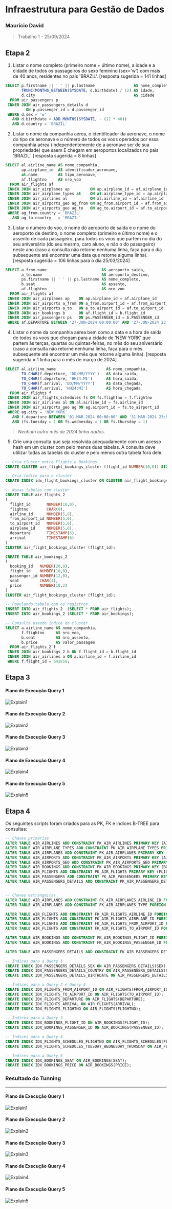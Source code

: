 # Infraestrutura para Gestão de Dados

### Maurício David

> Trabalho 1 - 25/09/2024

## Etapa 2

1. Listar o nome completo (primeiro nome + último nome), a idade e a cidade de todos os passageiros do sexo feminino (sex='w') com mais de 40 anos, residentes no país 'BRAZIL'. [resposta sugerida = 141 linhas]

```sql
SELECT p.firstname || ' ' || p.lastname                 AS nome_completo,
       TRUNC(MONTHS_BETWEEN(SYSDATE, d.birthdate) / 12) AS idade,
       d.city                                           AS cidade
  FROM air_passengers p
 INNER JOIN air_passengers_details d
         ON p.passenger_id = d.passenger_id
 WHERE d.sex = 'w'
   AND d.birthdate < ADD_MONTHS(SYSDATE, - (12 * 40))
   AND d.country = 'BRAZIL'
```

2. Listar o nome da companhia aérea, o identificador da aeronave, o nome do tipo de aeronave e o número de todos os voos operados por essa companhia aérea (independentemente de a aeronave ser de sua propriedade) que saem E chegam em aeroportos localizados no país 'BRAZIL'. [resposta sugerida = 8 linhas]

```sql
SELECT al.airline_name AS nome_companhia,
       ap.airplane_id  AS identificador_aeronave,
       at.name         AS tipo_aeronave,
       af.flightno     AS nro_voo
  FROM air_flights af
 INNER JOIN air_airplanes ap         ON ap.airplane_id = af.airplane_id
 INNER JOIN air_airplane_types at    ON at.airplane_type_id = ap.airplane_type_id
 INNER JOIN air_airlines al          ON al.airline_id = af.airline_id
 INNER JOIN air_airports_geo ag_from ON ag_from.airport_id = af.from_airport_id
 INNER JOIN air_airports_geo ag_to   ON ag_to.airport_id = af.to_airport_id
 WHERE ag_from.country = 'BRAZIL'
   AND ag_to.country   = 'BRAZIL'
```

3. Listar o número do voo, o nome do aeroporto de saída e o nome do aeroporto de destino, o nome completo (primeiro e último nome) e o assento de cada passageiro, para todos os voos que partem no dia do seu aniversário (do seu mesmo, caro aluno, e não o do passageiro) neste ano (caso a consulta não retorne nenhuma linha, faça para o dia subsequente até encontrar uma data que retorne alguma linha). [resposta sugerida = 106 linhas para o dia 25/03/2024]

```sql
SELECT a_from.name                        AS aeroporto_saida,
       a_to.name                          AS aeroporto_destino,
       ps.firstname || ' ' || ps.lastname AS nome_completo,
       b.seat                             AS assento,
       af.flightno                        AS nro_voo
  FROM air_flights af
 INNER JOIN air_airplanes ap    ON ap.airplane_id = af.airplane_id
 INNER JOIN air_airports a_from ON a_from.airport_id = af.from_airport_id
 INNER JOIN air_airports a_to   ON a_to.airport_id = af.to_airport_id
 INNER JOIN air_bookings b      ON af.flight_id = b.flight_id
 INNER JOIN air_passengers ps   ON ps.PASSENGER_id = b.PASSENGER_id
 WHERE af.DEPARTURE BETWEEN '27-JUN-2024 00:00:00' AND '27-JUN-2024 23:59:59'
```

4. Listar o nome da companhia aérea bem como a data e a hora de saída de todos os voos que chegam para a cidade de 'NEW YORK' que partem às terças, quartas ou quintas-feiras, no mês do seu aniversário (caso a consulta não retorne nenhuma linha, faça para o mês subsequente até encontrar um mês que retorne alguma linha). [resposta sugerida = 1 linha para o mês de março de 2024]

```sql
SELECT al.airline_name                      AS nome_companhia,
       TO_CHAR(f.departure, 'DD/MM/YYYY')   AS data_saida,
       TO_CHAR(f.departure, 'HH24:MI')      AS hora_saida,
       TO_CHAR(f.arrival, 'DD/MM/YYYY')     AS data_chegada,
       TO_CHAR(f.arrival, 'HH24:MI')        AS hora_chegada
  FROM air_flights f
 INNER JOIN air_flights_schedules fs ON fs.flightno = f.flightno
 INNER JOIN air_airlines al ON al.airline_id = fs.airline_id
 INNER JOIN air_airports_geo ag ON ag.airport_id = fs.to_airport_id
 WHERE ag.city = 'NEW YORK'
   AND f.departure BETWEEN '01-MAR-2024 00:00:00' AND '31-MAR-2024 23:59:59'
   AND (fs.tuesday = 1 OR fs.wednesday = 1 OR fs.thursday = 1)
```

> _Nenhum outro mês de 2024 tinha dados._

5. Crie uma consulta que seja resolvida adequadamente com um acesso hash em um cluster com pelo menos duas tabelas. A consulta deve utilizar todas as tabelas do cluster e pelo menos outra tabela fora dele.

```sql
-- Cria cluster entre Flights e Bookings
CREATE CLUSTER air_flight_bookings_cluster (flight_id NUMBER(10,0)) SIZE 8192;

-- Cria indice para o cluster
CREATE INDEX idx_flight_bookings_cluster ON CLUSTER air_flight_bookings_cluster;

-- Novas tabelas com cluster
CREATE TABLE air_flights_2
(
  flight_id       NUMBER(10,0),
  flightno        CHAR(8),
  airline_id      NUMBER(5,0),
  from_airport_id NUMBER(5,0),
  to_airport_id   NUMBER(5,0),
  airplane_id     NUMBER(5,0),
  departure       TIMESTAMP(6),
  arrival         TIMESTAMP(6)
)
CLUSTER air_flight_bookings_cluster (flight_id);

CREATE TABLE air_bookings_2
(
  booking_id   NUMBER(20,0),
  flight_id    NUMBER(10,0),
  passenger_id NUMBER(12,0),
  seat         CHAR(4),
  price        NUMBER(10,2)
)
CLUSTER air_flight_bookings_cluster (flight_id);

-- Populando tabela com os registros
INSERT INTO air_flights_2  (SELECT * FROM air_flights);
INSERT INTO air_bookings_2 (SELECT * FROM air_bookings);

-- Consulta usando indice do cluster
SELECT a.airline_name AS nome_companhia,
       f.flightno     AS nro_voo,
       b.seat         AS nro_assento,
       b.price        AS valor_passagem
  FROM air_flights_2 f
 INNER JOIN air_bookings_2 b ON f.flight_id = b.flight_id
 INNER JOIN air_airlines a ON a.airline_id = f.airline_id
 WHERE f.flight_id = 642850;
```

## Etapa 3

#### Plano de Execução Query 1

![Explain1](ExplainPlan_1_full.png)

#### Plano de Execução Query 2

![Explain2](ExplainPlan_2_full.png)

#### Plano de Execução Query 3

![Explain3](ExplainPlan_3_full.png)

#### Plano de Execução Query 4

![Explain4](ExplainPlan_4_full.png)

#### Plano de Execução Query 5

![Explain5](ExplainPlan_5_full.png)

## Etapa 4

Os seguintes scripts foram criados para as PK, FK e indices B-TREE para consultas:

```sql
-- Chaves primárias
ALTER TABLE AIR_AIRLINES ADD CONSTRAINT PK_AIR_AIRLINES PRIMARY KEY (AIRLINE_ID);
ALTER TABLE AIR_AIRPLANE_TYPES ADD CONSTRAINT PK_AIR_AIRPLANE_TYPES PRIMARY KEY (AIRPLANE_TYPE_ID);
ALTER TABLE AIR_AIRPLANES ADD CONSTRAINT PK_AIR_AIRPLANES PRIMARY KEY (AIRPLANE_ID);
ALTER TABLE AIR_AIRPORTS ADD CONSTRAINT PK_AIR_AIRPORTS PRIMARY KEY (AIRPORT_ID);
ALTER TABLE AIR_AIRPORTS_GEO ADD CONSTRAINT PK_AIR_AIRPORTS_GEO PRIMARY KEY (AIRPORT_ID);
ALTER TABLE AIR_BOOKINGS ADD CONSTRAINT PK_AIR_BOOKINGS PRIMARY KEY (BOOKING_ID);
ALTER TABLE AIR_FLIGHTS ADD CONSTRAINT PK_AIR_FLIGHTS PRIMARY KEY (FLIGHT_ID);
ALTER TABLE AIR_PASSENGERS ADD CONSTRAINT PK_AIR_PASSENGERS PRIMARY KEY (PASSENGER_ID);
ALTER TABLE AIR_PASSENGERS_DETAILS ADD CONSTRAINT PK_AIR_PASSENGERS_DETAILS PRIMARY KEY (PASSENGER_ID);


-- Chaves estrangeiras
ALTER TABLE AIR_AIRPLANES ADD CONSTRAINT FK_AIR_AIRPLANES_AIRLINE_ID FOREIGN KEY (AIRLINE_ID) REFERENCES AIR_AIRLINES(AIRLINE_ID);
ALTER TABLE AIR_AIRPLANES ADD CONSTRAINT FK_AIR_AIRPLANES_TYPE FOREIGN KEY (AIRPLANE_TYPE_ID) REFERENCES AIR_AIRPLANE_TYPES(AIRPLANE_TYPE_ID);

ALTER TABLE AIR_FLIGHTS ADD CONSTRAINT FK_AIR_FLIGHTS_AIRLINE_ID FOREIGN KEY (AIRLINE_ID) REFERENCES AIR_AIRLINES(AIRLINE_ID);
ALTER TABLE AIR_FLIGHTS ADD CONSTRAINT FK_AIR_FLIGHTS_AIRPLANE_ID FOREIGN KEY (AIRPLANE_ID) REFERENCES AIR_AIRPLANES(AIRPLANE_ID);
ALTER TABLE AIR_FLIGHTS ADD CONSTRAINT FK_AIR_FLIGHTS_FROM_AIRPORT_ID FOREIGN KEY (FROM_AIRPORT_ID) REFERENCES AIR_AIRPORTS(AIRPORT_ID);
ALTER TABLE AIR_FLIGHTS ADD CONSTRAINT FK_AIR_FLIGHTS_TO_AIRPORT_ID FOREIGN KEY (TO_AIRPORT_ID) REFERENCES AIR_AIRPORTS(AIRPORT_ID);

ALTER TABLE AIR_BOOKINGS ADD CONSTRAINT FK_AIR_BOOKINGS_FLIGHT_ID FOREIGN KEY (FLIGHT_ID) REFERENCES AIR_FLIGHTS(FLIGHT_ID);
ALTER TABLE AIR_BOOKINGS ADD CONSTRAINT FK_AIR_BOOKINGS_PASSENGER_ID FOREIGN KEY (PASSENGER_ID) REFERENCES AIR_PASSENGERS(PASSENGER_ID);

ALTER TABLE AIR_PASSENGERS_DETAILS ADD CONSTRAINT FK_AIR_PASSENGERS_DETAILS_PASSENGER_ID FOREIGN KEY (PASSENGER_ID) REFERENCES AIR_PASSENGERS(PASSENGER_ID);

-- Índices para a Query 1
CREATE INDEX IDX_PASSENGERS_DETAILS_SEX ON AIR_PASSENGERS_DETAILS(SEX);
CREATE INDEX IDX_PASSENGERS_DETAILS_COUNTRY ON AIR_PASSENGERS_DETAILS(COUNTRY);
CREATE INDEX IDX_PASSENGERS_DETAILS_BIRTHDATE ON AIR_PASSENGERS_DETAILS(BIRTHDATE);

-- Índices para a Query 2 e Query 4
CREATE INDEX IDX_FLIGHTS_FROM_AIRPORT_ID ON AIR_FLIGHTS(FROM_AIRPORT_ID);
CREATE INDEX IDX_FLIGHTS_TO_AIRPORT_ID ON AIR_FLIGHTS(TO_AIRPORT_ID);
CREATE INDEX IDX_FLIGHTS_DEPARTURE ON AIR_FLIGHTS(DEPARTURE);
CREATE INDEX IDX_FLIGHTS_ARRIVAL ON AIR_FLIGHTS(ARRIVAL);
CREATE INDEX IDX_FLIGHTS_FLIGHTNO ON AIR_FLIGHTS(FLIGHTNO);

-- Índices para a Query 3
CREATE INDEX IDX_BOOKINGS_FLIGHT_ID ON AIR_BOOKINGS(FLIGHT_ID);
CREATE INDEX IDX_BOOKINGS_PASSENGER_ID ON AIR_BOOKINGS(PASSENGER_ID);

-- Índices para a Query 4
CREATE INDEX IDX_FLIGHTS_SCHEDULES_FLIGHTNO ON AIR_FLIGHTS_SCHEDULES(FLIGHTNO);
CREATE INDEX IDX_FLIGHTS_SCHEDULES_TUESDAY_WEDNESDAY_THURSDAY ON AIR_FLIGHTS_SCHEDULES(TUESDAY, WEDNESDAY, THURSDAY);

-- Índices para a Query 5
CREATE INDEX IDX_BOOKINGS_SEAT ON AIR_BOOKINGS(SEAT);
CREATE INDEX IDX_BOOKINGS_PRICE ON AIR_BOOKINGS(PRICE);
```

### Resultado do Tunning

---

#### Plano de Execução Query 1

![Explain1](ExplainPlan_1_index.png)

#### Plano de Execução Query 2

![Explain2](ExplainPlan_2_index.png)

#### Plano de Execução Query 3

![Explain3](ExplainPlan_3_index.png)

#### Plano de Execução Query 4

![Explain4](ExplainPlan_4_index.png)

#### Plano de Execução Query 5

![Explain5](ExplainPlan_5_index.png)
